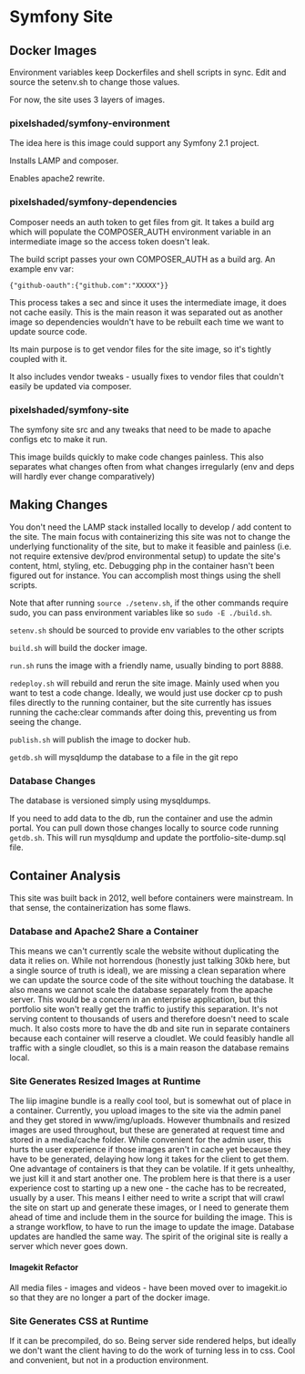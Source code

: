 # Symfony Site

## Docker Images

Environment variables keep Dockerfiles and shell scripts in sync. Edit and source the setenv.sh to change those values.

For now, the site uses 3 layers of images.

### pixelshaded/symfony-environment
The idea here is this image could support any Symfony 2.1 project.

Installs LAMP and composer.

Enables apache2 rewrite.

### pixelshaded/symfony-dependencies
Composer needs an auth token to get files from git. It takes a build arg which will populate the COMPOSER_AUTH environment
variable in an intermediate image so the access token doesn't leak.

The build script passes your own COMPOSER_AUTH as a build arg. An example env var:

`{"github-oauth":{"github.com":"XXXXX"}}`

This process takes a sec and since it uses the intermediate image, it does not cache easily. This is the main reason it was 
separated out as another image so dependencies wouldn't have to be rebuilt each time we want to update source code.

Its main purpose is to get vendor files for the site image, so it's tightly coupled with it.

It also includes vendor tweaks - usually fixes to vendor files that couldn't easily be updated via composer.

### pixelshaded/symfony-site
The symfony site src and any tweaks that need to be made to apache configs etc to make it run.

This image builds quickly to make code changes painless. This also separates what changes often from
what changes irregularly (env and deps will hardly ever change comparatively)

## Making Changes
  
You don't need the LAMP stack installed locally to develop / add content to the site. The main focus with containerizing
this site was not to change the underlying functionality of the site, but to make it feasible and painless (i.e. not require
extensive dev/prod environmental setup) to update the site's content, html, styling, etc.
Debugging php in the container hasn't been figured out for instance. You can accomplish most things using the shell scripts.

Note that after running `source ./setenv.sh`, if the other commands require sudo, you can pass
environment variables like so `sudo -E ./build.sh`.

`setenv.sh` should be sourced to provide env variables to the other scripts

`build.sh` will build the docker image.

`run.sh` runs the image with a friendly name, usually binding to port 8888.

`redeploy.sh` will rebuild and rerun the site image. Mainly used when you want to test a code change. 
Ideally, we would just use docker cp to push files directly to the running container, but the site
currently has issues running the cache:clear commands after doing this, preventing us from seeing
the change.

`publish.sh` will publish the image to docker hub.

`getdb.sh` will mysqldump the database to a file in the git repo

### Database Changes

The database is versioned simply using mysqldumps.

If you need to add data to the db, run the container and use the admin portal. You can pull down those changes locally 
to source code running `getdb.sh`. This will run mysqldump and update the portfolio-site-dump.sql file.

## Container Analysis

This site was built back in 2012, well before containers were mainstream. In that sense, the containerization has some flaws.

### Database and Apache2 Share a Container

This means we can't currently scale the website without duplicating the data it relies on. While
not horrendous (honestly just talking 30kb here, but a single source of truth is ideal), we are missing a clean separation where we can update the source code of the site
without touching the database. It also means we cannot scale the database separately from the apache server. This would be a concern
in an enterprise application, but this portfolio site won't really get the traffic
to justify this separation. It's not serving content to thousands of users and therefore doesn't need to scale much. It also
costs more to have the db and site run in separate containers because each container will reserve a cloudlet. We could feasibly
handle all traffic with a single cloudlet, so this is a main reason the database remains local.

### Site Generates Resized Images at Runtime

The liip imagine bundle is a really cool tool, but is somewhat out of place in a container. Currently, you upload images to the site
via the admin panel and they get stored in www/img/uploads. However thumbnails and resized images are used throughout, but these are generated
at request time and stored in a media/cache folder. While convenient for the admin user, this hurts the user experience
if those images aren't in cache yet because they have to be generated, delaying how long it takes for the client to get them.
One advantage of containers is that they can be volatile. If it gets unhealthy, we just kill it and start another one. The problem
here is that there is a user experience cost to starting up a new one - the cache has to be recreated, usually by a user.
This means I either need to write a script that will crawl the site on start up and generate these images, or I need to generate them
ahead of time and include them in the source for building the image. This is a strange workflow, to have to run the image
to update the image. Database updates are handled the same way. The spirit of the original site is really a server 
which never goes down.

#### Imagekit Refactor

All media files - images and videos - have been moved over to imagekit.io so that they are no longer a part of the docker image.

### Site Generates CSS at Runtime

If it can be precompiled, do so. Being server side rendered helps, but ideally we don't want the client having to do the
work of turning less in to css. Cool and convenient, but not in a production environment.

